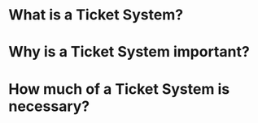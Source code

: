 # What is a Ticket System?
# Why is a Ticket System important?
# How much of a Ticket System is necessary?